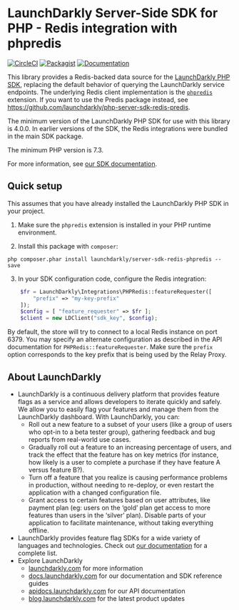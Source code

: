 # LaunchDarkly Server-Side SDK for PHP - Redis integration with phpredis

[![CircleCI](https://circleci.com/gh/launchdarkly/php-server-sdk-redis-phpredis.svg?style=svg)](https://circleci.com/gh/launchdarkly/php-server-sdk-redis-phpredis)
[![Packagist](https://img.shields.io/packagist/v/launchdarkly/server-sdk-redis-phpredis.svg?style=flat-square)](https://packagist.org/packages/launchdarkly/server-sdk-redis-phpredis)
[![Documentation](https://img.shields.io/static/v1?label=GitHub+Pages&message=API+reference&color=00add8)](https://launchdarkly.github.io/php-server-sdk-redis-phpredis)

This library provides a Redis-backed data source for the [LaunchDarkly PHP SDK](https://github.com/launchdarkly/php-server-sdk), replacing the default behavior of querying the LaunchDarkly service endpoints. The underlying Redis client implementation is the [`phpredis`](https://github.com/phpredis/phpredis) extension. If you want to use the Predis package instead, see https://github.com/launchdarkly/php-server-sdk-redis-predis.

The minimum version of the LaunchDarkly PHP SDK for use with this library is 4.0.0. In earlier versions of the SDK, the Redis integrations were bundled in the main SDK package.

The minimum PHP version is 7.3.

For more information, see [our SDK documentation](https://docs.launchdarkly.com/sdk/features/storing-data).

## Quick setup

This assumes that you have already installed the LaunchDarkly PHP SDK in your project.

1. Make sure the `phpredis` extension is installed in your PHP runtime environment.

2. Install this package with `composer`:

```shell
php composer.phar install launchdarkly/server-sdk-redis-phpredis --save
```

3. In your SDK configuration code, configure the Redis integration:

```php
    $fr = LaunchDarkly\Integrations\PHPRedis::featureRequester([
        "prefix" => "my-key-prefix"
    ]);
    $config = [ "feature_requester" => $fr ];
    $client = new LDClient("sdk_key", $config);
```

By default, the store will try to connect to a local Redis instance on port 6379. You may specify an alternate configuration as described in the API documentation for `PHPRedis::featureRequester`. Make sure the `prefix` option corresponds to the key prefix that is being used by the Relay Proxy.

## About LaunchDarkly

* LaunchDarkly is a continuous delivery platform that provides feature flags as a service and allows developers to iterate quickly and safely. We allow you to easily flag your features and manage them from the LaunchDarkly dashboard.  With LaunchDarkly, you can:
    * Roll out a new feature to a subset of your users (like a group of users who opt-in to a beta tester group), gathering feedback and bug reports from real-world use cases.
    * Gradually roll out a feature to an increasing percentage of users, and track the effect that the feature has on key metrics (for instance, how likely is a user to complete a purchase if they have feature A versus feature B?).
    * Turn off a feature that you realize is causing performance problems in production, without needing to re-deploy, or even restart the application with a changed configuration file.
    * Grant access to certain features based on user attributes, like payment plan (eg: users on the ‘gold’ plan get access to more features than users in the ‘silver’ plan). Disable parts of your application to facilitate maintenance, without taking everything offline.
* LaunchDarkly provides feature flag SDKs for a wide variety of languages and technologies. Check out [our documentation](https://docs.launchdarkly.com/docs) for a complete list.
* Explore LaunchDarkly
    * [launchdarkly.com](https://www.launchdarkly.com/ "LaunchDarkly Main Website") for more information
    * [docs.launchdarkly.com](https://docs.launchdarkly.com/  "LaunchDarkly Documentation") for our documentation and SDK reference guides
    * [apidocs.launchdarkly.com](https://apidocs.launchdarkly.com/  "LaunchDarkly API Documentation") for our API documentation
    * [blog.launchdarkly.com](https://blog.launchdarkly.com/  "LaunchDarkly Blog Documentation") for the latest product updates
